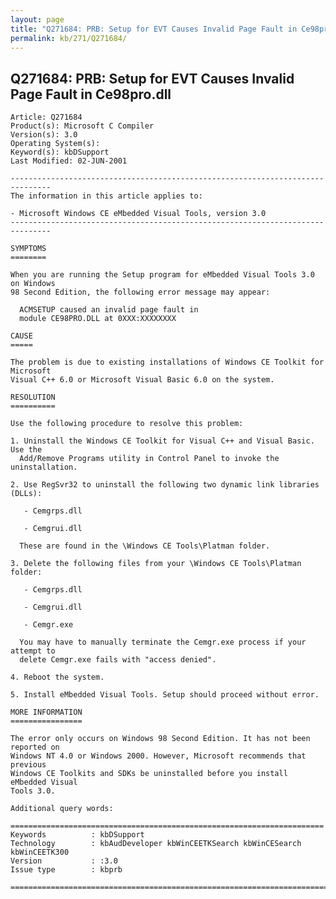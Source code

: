```yaml
---
layout: page
title: "Q271684: PRB: Setup for EVT Causes Invalid Page Fault in Ce98pro.dll"
permalink: kb/271/Q271684/
---
```


## Q271684: PRB: Setup for EVT Causes Invalid Page Fault in Ce98pro.dll

	Article: Q271684
	Product(s): Microsoft C Compiler
	Version(s): 3.0
	Operating System(s): 
	Keyword(s): kbDSupport
	Last Modified: 02-JUN-2001
	
	-------------------------------------------------------------------------------
	The information in this article applies to:
	
	- Microsoft Windows CE eMbedded Visual Tools, version 3.0 
	-------------------------------------------------------------------------------
	
	SYMPTOMS
	========
	
	When you are running the Setup program for eMbedded Visual Tools 3.0 on Windows
	98 Second Edition, the following error message may appear:
	
	  ACMSETUP caused an invalid page fault in
	  module CE98PRO.DLL at 0XXX:XXXXXXXX
	
	CAUSE
	=====
	
	The problem is due to existing installations of Windows CE Toolkit for Microsoft
	Visual C++ 6.0 or Microsoft Visual Basic 6.0 on the system.
	
	RESOLUTION
	==========
	
	Use the following procedure to resolve this problem:
	
	1. Uninstall the Windows CE Toolkit for Visual C++ and Visual Basic. Use the
	  Add/Remove Programs utility in Control Panel to invoke the uninstallation.
	
	2. Use RegSvr32 to uninstall the following two dynamic link libraries (DLLs):
	
	   - Cemgrps.dll
	
	   - Cemgrui.dll
	
	  These are found in the \Windows CE Tools\Platman folder.
	
	3. Delete the following files from your \Windows CE Tools\Platman folder:
	
	   - Cemgrps.dll
	
	   - Cemgrui.dll
	
	   - Cemgr.exe
	
	  You may have to manually terminate the Cemgr.exe process if your attempt to
	  delete Cemgr.exe fails with "access denied".
	
	4. Reboot the system.
	
	5. Install eMbedded Visual Tools. Setup should proceed without error.
	
	MORE INFORMATION
	================
	
	The error only occurs on Windows 98 Second Edition. It has not been reported on
	Windows NT 4.0 or Windows 2000. However, Microsoft recommends that previous
	Windows CE Toolkits and SDKs be uninstalled before you install eMbedded Visual
	Tools 3.0.
	
	Additional query words:
	
	======================================================================
	Keywords          : kbDSupport 
	Technology        : kbAudDeveloper kbWinCEETKSearch kbWinCESearch kbWinCEETK300
	Version           : :3.0
	Issue type        : kbprb
	
	=============================================================================
	
